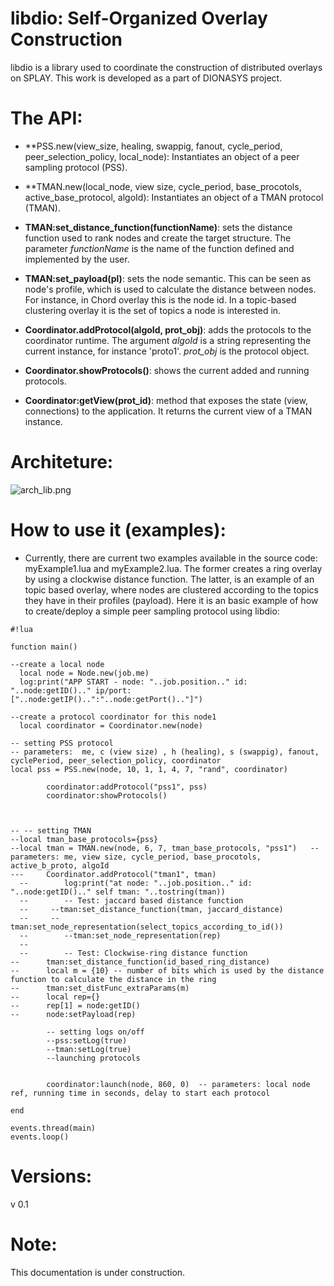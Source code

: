 # libdio: Self-Organized Overlay Construction
libdio is a library used to coordinate the construction of distributed overlays on SPLAY. This work is developed as a part of DIONASYS project. 


# The API:

* **PSS.new(view_size, healing, swappig, fanout, cycle_period, peer_selection_policy, local_node): Instantiates an object of a peer sampling protocol (PSS).

* **TMAN.new(local_node, view size, cycle_period, base_procotols, active_base_protocol, algoId): Instantiates an object of a TMAN protocol (TMAN).

* **TMAN:set_distance_function(functionName)**: sets the distance function used to rank nodes and create the target structure. The parameter *functionName* is the name of the function defined and implemented by the user.

* **TMAN:set_payload(pl)**: sets the node semantic. This can be seen as node's profile, which is used to calculate the distance between nodes. For instance, in Chord overlay this is the node id. In a topic-based clustering overlay it is the set of topics a node is interested in. 

* **Coordinator.addProtocol(algoId, prot_obj)**: adds the protocols to the coordinator runtime. The argument *algoId* is a string representing the current instance, for instance 'proto1'. *prot_obj* is the protocol object. 

* **Coordinator.showProtocols()**: shows the current added and running protocols. 

* **Coordinator:getView(prot_id)**: method that exposes the state (view, connections) to the application. It returns the current view of a TMAN instance.





# Architeture:
![arch_lib.png](https://bitbucket.org/repo/R6kX8y/images/247039068-arch_lib.png)


# How to use it (examples):
* Currently, there are current two examples available in the source code: myExample1.lua and myExample2.lua. The former creates a ring overlay by using a clockwise distance function. The latter, is an example of an topic based overlay, where nodes are clustered according to the topics they have in their profiles (payload). Here it is an basic example of how to create/deploy a simple peer sampling protocol using libdio:


```
#!lua

function main()
	
--create a local node
  local node = Node.new(job.me) 
  log:print("APP START - node: "..job.position.." id: "..node:getID().." ip/port: ["..node:getIP()..":"..node:getPort().."]")

--create a protocol coordinator for this node1
  local coordinator = Coordinator.new(node)

-- setting PSS protocol 
-- parameters:  me, c (view size) , h (healing), s (swappig), fanout, cyclePeriod, peer_selection_policy, coordinator
local pss = PSS.new(node, 10, 1, 1, 4, 7, "rand", coordinator)   

		coordinator:addProtocol("pss1", pss)
		coordinator:showProtocols()



-- -- setting TMAN 
--local tman_base_protocols={pss}
--local tman = TMAN.new(node, 6, 7, tman_base_protocols, "pss1")   -- parameters: me, view size, cycle_period, base_procotols, active_b_proto, algoId
---		Coordinator.addProtocol("tman1", tman)
  --    	log:print("at node: "..job.position.." id: "..node:getID().." self tman: "..tostring(tman))
  --    	-- Test: jaccard based distance function
  --     --tman:set_distance_function(tman, jaccard_distance)
  --     --tman:set_node_representation(select_topics_according_to_id())
  --    	--tman:set_node_representation(rep)
  --     
  --    	-- Test: Clockwise-ring distance function
--		tman:set_distance_function(id_based_ring_distance)
--		local m = {10} -- number of bits which is used by the distance function to calculate the distance in the ring
--		tman:set_distFunc_extraParams(m)
--		local rep={}
--		rep[1] = node:getID()
--		node:setPayload(rep)
     
		-- setting logs on/off 
		--pss:setLog(true)
		--tman:setLog(true)
		--launching protocols


		coordinator:launch(node, 860, 0)  -- parameters: local node ref, running time in seconds, delay to start each protocol

end

events.thread(main)
events.loop()
```




# Versions:
v 0.1

# Note:
This documentation is under construction.